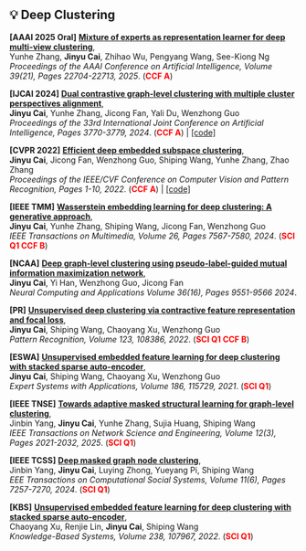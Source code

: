 ## 💡 Deep Clustering

**[AAAI 2025 Oral]**
**[Mixture of experts as representation learner for deep multi-view clustering](https://doi.org/10.1609/aaai.v39i21.34430)**,<br />
   Yunhe Zhang, **Jinyu Cai**, Zhihao Wu, Pengyang Wang, See-Kiong Ng <br />
   *Proceedings of the AAAI Conference on Artificial Intelligence, Volume 39(21), Pages 22704-22713, 2025*. (<span style="color:red">**CCF A**</span>) 

**[IJCAI 2024]**
**[Dual contrastive graph-level clustering with multiple cluster perspectives alignment](https://www.ijcai.org/proceedings/2024/0417.pdf)**,<br />
   **Jinyu Cai**, Yunhe Zhang, Jicong Fan, Yali Du, Wenzhong Guo <br />
   *Proceedings of the 33rd International Joint Conference on Artificial Intelligence, Pages 3770-3779, 2024*. (<span style="color:red">**CCF A**</span>)  \| [\[code\]](https://github.com/wownice333/DCGLC)

**[CVPR 2022]**
**[Efficient deep embedded subspace clustering](https://openaccess.thecvf.com/content/CVPR2022/papers/Cai_Efficient_Deep_Embedded_Subspace_Clustering_CVPR_2022_paper.pdf)**,<br />
   **Jinyu Cai**, Jicong Fan, Wenzhong Guo, Shiping Wang, Yunhe Zhang, Zhao Zhang  <br />
   *Proceedings of the IEEE/CVF Conference on Computer Vision and Pattern Recognition, Pages 1-10, 2022*. (<span style="color:red">**CCF A**</span>) \| [\[code\]]( https://github.com/JinyuCai95/EDESC-pytorch)

**[IEEE TMM]**
**[Wasserstein embedding learning for deep clustering: A generative approach](https://doi.org/10.1109/TMM.2024.3369862)**,<br />
   **Jinyu Cai**, Yunhe Zhang, Shiping Wang, Jicong Fan, Wenzhong Guo  <br />
   *IEEE Transactions on Multimedia, Volume 26, Pages 7567-7580, 2024*. (<span style="color:red">**SCI Q1 CCF B**</span>)
   
**[NCAA]**
**[Deep graph-level clustering using pseudo-label-guided mutual information maximization network](https://doi.org/10.1016/j.eswa.2021.115729)**,<br />
   **Jinyu Cai**, Yi Han, Wenzhong Guo, Jicong Fan  <br />
   *Neural Computing and Applications Volume 36(16), Pages 9551-9566 2024*.

**[PR]**
**[Unsupervised deep clustering via contractive feature representation and focal loss](https://doi.org/10.1016/j.patcog.2021.108386)**,<br />
   **Jinyu Cai**, Shiping Wang, Chaoyang Xu, Wenzhong Guo  <br />
   *Pattern Recognition, Volume 123, 108386, 2022*. (<span style="color:red">**SCI Q1 CCF B**</span>)

**[ESWA]**
**[Unsupervised embedded feature learning for deep clustering with stacked sparse auto-encoder](https://doi.org/10.1016/j.eswa.2021.115729)**,<br />
   **Jinyu Cai**, Shiping Wang, Chaoyang Xu, Wenzhong Guo  <br />
   *Expert Systems with Applications, Volume 186, 115729, 2021*. (<span style="color:red">**SCI Q1**</span>)

**[IEEE TNSE]**
**[Towards adaptive masked structural learning for graph-level clustering](https://doi.org/10.1109/TNSE.2025.3543194)**,<br />
   Jinbin Yang, **Jinyu Cai**, Yunhe Zhang, Sujia Huang, Shiping Wang  <br />
   *IEEE Transactions on Network Science and Engineering, Volume 12(3), Pages 2021-2032, 2025*. (<span style="color:red">**SCI Q1**</span>)

**[IEEE TCSS]**
**[Deep masked graph node clustering](https://doi.org/10.1109/TCSS.2024.3401218)**,<br />
   Jinbin Yang, **Jinyu Cai**, Luying Zhong, Yueyang Pi, Shiping Wang  <br />
   *EEE Transactions on Computational Social Systems, Volume 11(6), Pages 7257-7270, 2024*. (<span style="color:red">**SCI Q1**</span>)
   
**[KBS]**
**[Unsupervised embedded feature learning for deep clustering with stacked sparse auto-encoder](https://doi.org/10.1016/j.knosys.2021.107967)**,<br />
   Chaoyang Xu, Renjie Lin, **Jinyu Cai**, Shiping Wang  <br />
   *Knowledge-Based Systems, Volume 238, 107967, 2022*. (<span style="color:red">**SCI Q1**</span>)


